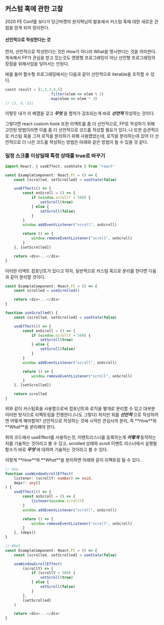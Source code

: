 ## 커스텀 훅에 관한 고찰

2020 FE Conf를 보다가 당근마켓의 원지혁님의 발표에서 커스텀 훅에 대한 새로운 관점을 얻게 되어 정리한다.

#### 선언적으로 작성한다는 것

먼저, 선언적으로 작성한다는 것은 How가 아니라 What을 명시한다는 것을 의미한다. 계속해서 FP가 관심을 받고 있는것도 명령형 프로그래밍이 아닌 선언형 프로그래밍의 장점을 위해서임을 잊어서는 안된다.

에를 들어 함수형 프로그래밍에서는 다음과 같이 선언적으로 iterable을 조작할 수 있다.

```typescript
cosnt result = [1,2,3,4,5]
                    .filter(elem => elem % 2)
                    .map(elem => elem * 3)
// [3, 9, 15]
```

이렇듯 내가 이 배열을 갖고 **_무엇_** 을 할까가 강조되는게 바로 **_선언적_** 작성하는 것이다.

그렇다면 react custom hook 또한 리액트를 좀 더 선언적으로, FP로 작성하기 위해 고안된 방법이라면 이를 좀 더 선언적으로 코드를 작성할 필요가 있다. 나 또한 습관적으로 커스텀 훅을 그저 로직을 분리하기 위해 사용했었는데, 로직을 분리하는데 있어 더 선언적으로 더 나은 코드를 작성하는 방법은 아래와 같은 방법이 될 수 있을 것 같다.

### 일정 스크롤 이상일때 특정 상태를 true로 바꾸기

```typescript
import React, { useEffect, useState } from "react"

const ExampleComponent: React.FC = () => {
	const [scrolled, setScrolled] = useState(false)

	useEffect(() => {
		const onScroll = () => {
			if (window.scrollY > 500) {
				setScroll(true)
			} else {
				setScroll(false)
			}
		}
		window.addEventListener("scroll", onScroll)

		return () => {
			window.removeEventListener("scroll", onScroll)
		}
	}, [setScrolled])

	return <div>...</div>
}
```

이러한 리액트 컴포넌트가 있다고 하자, 일반적으로 커스텀 훅으로 분리를 한다면 다음과 같이 분리할 것이다.

```typescript
const ExampleComponent: React.FC = () => {
	const scrolled = useScrolled()

	return <div>...</div>
}

function useScrolled() {
	const [scrolled, setScrolled] = useState(false)

	useEffect(() => {
		const onScroll = () => {
			if (window.scrollY > 500) {
				setScroll(true)
			} else {
				setScroll(false)
			}
		}
		window.addEventListener("scroll", onScroll)

		return () => {
			window.removeEventListener("scroll", onScroll)
		}
	}, [setScrolled])

	return scrolled
}
```

위와 같이 커스텀훅을 사용함으로써 컴포넌트와 로직을 별개로 분리할 수 있고 대부분 이러한 방식으로 리팩토링을 진행한다.(나도 그렇다)
하지만 위를 **_선언적_** 으로 작성하려면 어떻게 해야할까?
선언적으로 작성하는 것에 시작은 관심사의 분리, 즉 **_How_**와 **_What_**을 분리해야 한다.

위의 코드에서 useEffect를 사용하는것, 이벤트리스너를 등록하는게 **_어떻게_** 동작하는지를 기술하는 것이라고 볼 수 있고, scrolled 상태와 scroll 이벤트 리스너에서 실행될 함수가 바로 **_무엇_** 에 대하여 기술하는 것이라고 볼 수 있다.

이렇게 **_How_**와 **_What_**을 분리하면 아래와 같이 리팩토링 될 수 있다.

```typescript
// How
function useWindowScrollEffect(
	listener: (scrollY: number) => void,
	deps?: any[]
) {
	useEffect(() => {
		const onScroll = () => {
			listener(window.scrollY)
		}
		window.addEventListener("scroll", onScroll)

		return () => {
			window.removeEventListener("scroll", onScroll)
		}
	}, [deps])
}

// What
const ExampleComponent: React.FC = () => {
	const [scrolled, setScrolled] = useState(false)

	useWindowScrollEffect(
		(scrollY) => {
			if (scrollY > 500) {
				setScroll(true)
			} else {
				setScroll(false)
			}
		},
		[setScrolled]
	)

	return <div>...</div>
}
```
